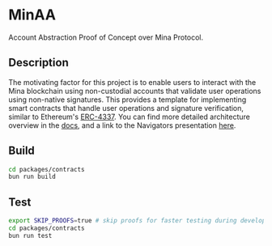 # MinAA

Account Abstraction Proof of Concept over Mina Protocol.

## Description

The motivating factor for this project is to enable users to interact with the Mina blockchain using non-custodial accounts that validate user operations using non-native signatures. This provides a template for implementing smart contracts that handle user operations and signature verification, similar to Ethereum's [ERC-4337](https://eips.ethereum.org/EIPS/eip-4337). You can find more detailed architecture overview in the [docs](./docs/README.md), and a link to the Navigators presentation [here](https://docs.google.com/presentation/d/1PaZDDMIwA_rvLmCfqSlfovS5MaIJWFBrw6L6yCSjx3o/edit?usp=sharing).

## Build

```bash
cd packages/contracts
bun run build
```

## Test

```bash
export SKIP_PROOFS=true # skip proofs for faster testing during development
cd packages/contracts
bun run test
```
